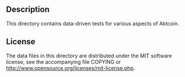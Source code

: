 Description
------------

This directory contains data-driven tests for various aspects of Aktcoin.

License
--------

The data files in this directory are distributed under the MIT software
license, see the accompanying file COPYING or
http://www.opensource.org/licenses/mit-license.php.

